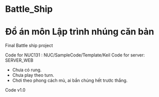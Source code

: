 # Battle_Ship
# Đồ án môn Lập trình nhúng căn bản 

Final Battle ship project

Code for NUC131 : NUC/SampleCode/Template/Keil
Code for server: SERVER_WEB

- Chưa có rung.
- Chưa play theo turn.
- Chơi theo phong cách mù, ai bắn chúng hết trước thắng.

Code v1.0
